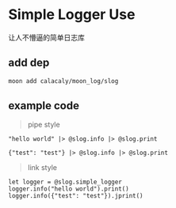 # Simple Logger Use

让人不懵逼的简单日志库

## add dep

```bash
moon add calacaly/moon_log/slog
```

## example code

> pipe style

```moon
"hello world" |> @slog.info |> @slog.print 

{"test": "test"} |> @slog.info |> @slog.print

```

> link style

```moon
let logger = @slog.simple_logger
logger.info("hello world").print()
logger.info({"test": "test"}).jprint()
```
